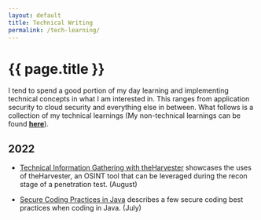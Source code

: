 ```yaml
---
layout: default
title: Technical Writing
permalink: /tech-learning/
---
```


# {{ page.title }}

I tend to spend a good portion of my day learning and implementing technical concepts in what I am interested in. This ranges from application security to cloud security and everything else in between. What follows is a collection of my technical learnings (My non-technical learnings can be found [**here**](/non-tech-learning/)).


<h2 id="y2022">2022</h2>

* [Technical Information Gathering with theHarvester](/tech-learning/tech-info-gathering-theharvester/) showcases the uses of theHarvester, an OSINT tool that can be leveraged during the recon stage of a penetration test. (August)

* [Secure Coding Practices in Java](/tech-learning/sec-coding-java/) describes a few secure coding best practices when coding in Java. (July)